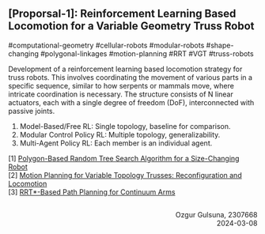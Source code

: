 ## \[Proporsal-1\]: Reinforcement Learning Based Locomotion for a Variable Geometry Truss Robot ##

#computational-geometry #cellular-robots #modular-robots #shape-changing #polygonal-linkages #motion-planning #RRT #VGT #truss-robots

Development of a reinforcement learning based locomotion strategy for truss robots. This involves coordinating the movement of various parts in a specific sequence, similar to how serpents or mammals move, where intricate coordination is necessary.
The structure consists of N linear actuators,
each with a single degree of freedom
(DoF), interconnected with passive joints.
1. Model-Based/Free RL: Single
topology, baseline for comparison.
2. Modular Control Policy RL: Multiple
topology, generalizability.
3. Multi-Agent Policy RL: Each member
is an individual agent.


\[1\] [Polygon-Based Random Tree Search Algorithm for a Size-Changing Robot](https://ieeexplore.ieee.org/document/9477154)  
\[2\] [Motion Planning for Variable Topology Trusses: Reconfiguration and Locomotion](https://ieeexplore.ieee.org/abstract/document/10026546)  
\[3\] [RRT*-Based Path Planning for Continuum Arms](https://ieeexplore.ieee.org/document/9772994) 

## ##
<h7>
<div dir="rtl">Ozgur Gulsuna, 2307668</div>
<div dir="rtl">2024-03-08</div>
</h7>


